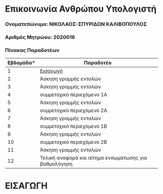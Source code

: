 # Επικοινωνία Ανθρώπου Υπολογιστή

### Ονοματεπώνυμο: ΝΙΚΟΛΑΟΣ-ΣΠΥΡΙΔΩΝ ΚΑΛΙΒΟΠΟΥΛΟΣ
### Αριθμός Μητρώου: 2020016


### Πίνακας Παραδοτέων

| Εβδομάδα* | Παραδοτέο |
| --- | --- |
| 1 |[Εισαγωγή](#εισαγωγη) |
| 2 | Άσκηση γραμμής εντολών |
| 3 | Άσκηση γραμμής εντολών |
| 4 | συμμετοχικό περιεχόμενο 1A |
| 5 | Άσκηση γραμμής εντολών |
| 6 | συμμετοχικό περιεχόμενο 2A |
| 7 | Άσκηση γραμμής εντολών |
| 8 | συμμετοχικό περιεχόμενο 1B |
| 9 | Άσκηση γραμμής εντολών |
| 10 | συμμετοχικό περιεχόμενο 2B |
| 11 | Άσκηση γραμμής εντολών |
| 12 | Τελική αναφορά και αίτημα ενσωμάτωσης για βαθμολόγηση |

# ΕΙΣΑΓΩΓΗ

